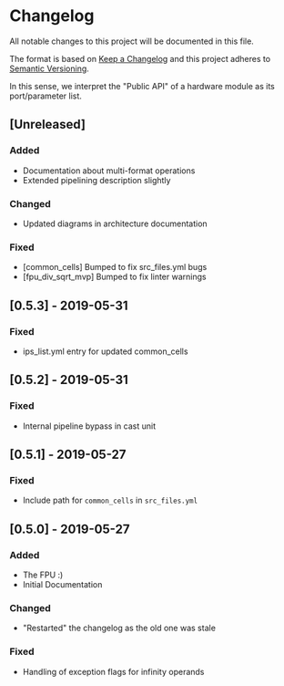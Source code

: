 # Changelog

All notable changes to this project will be documented in this file.

The format is based on [Keep a Changelog](http://keepachangelog.com/en/1.0.0/) and this project adheres to [Semantic Versioning](http://semver.org/spec/v2.0.0.html).

In this sense, we interpret the "Public API" of a hardware module as its port/parameter list.


## [Unreleased]

### Added
- Documentation about multi-format operations
- Extended pipelining description slightly

### Changed
- Updated diagrams in architecture documentation

### Fixed
- [common_cells] Bumped to fix src_files.yml bugs
- [fpu_div_sqrt_mvp] Bumped to fix linter warnings


## [0.5.3] - 2019-05-31

### Fixed
- ips_list.yml entry for updated common_cells


## [0.5.2] - 2019-05-31

### Fixed
- Internal pipeline bypass in cast unit


## [0.5.1] - 2019-05-27

### Fixed
- Include path for `common_cells` in `src_files.yml`


## [0.5.0] - 2019-05-27

### Added
- The FPU :)
- Initial Documentation

### Changed
- "Restarted" the changelog as the old one was stale

### Fixed
- Handling of exception flags for infinity operands
